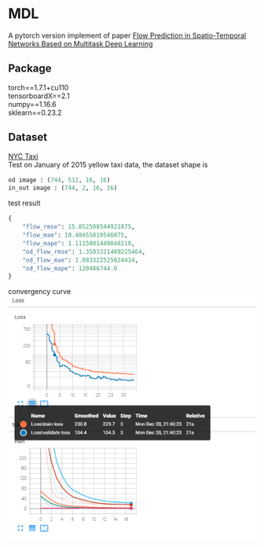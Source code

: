 # MDL
A pytorch version implement of paper [Flow Prediction in Spatio-Temporal Networks Based on Multitask Deep Learning](http://urban-computing.com/pdf/TKDE2019ZhangZheng.pdf)

## Package
torch==1.7.1+cu110  
tensorboardX==2.1  
numpy==1.16.6  
sklearn==0.23.2  

## Dataset
[NYC Taxi](https://www1.nyc.gov/site/tlc/about/tlc-trip-record-data.page)  
Test on January of 2015 yellow taxi data, the dataset shape is  
```python
od image : (744, 512, 16, 16)
in_out image : (744, 2, 16, 16)
```
test result
```python
{
    "flow_rmse": 15.852508544921875,  
    "flow_mae": 10.48455810546875,  
    "flow_mape": 1.1115001440048218,  
    "od_flow_rmse": 1.3503321409225464,  
    "od_flow_mae": 1.083322525024414,  
    "od_flow_mape": 120486744.0  
}
```
convergency curve
![convergency](./image/loss.png)